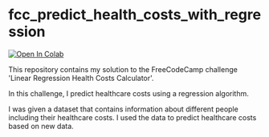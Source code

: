 # fcc_predict_health_costs_with_regression
[![Open In Colab](https://colab.research.google.com/assets/colab-badge.svg)](https://colab.research.google.com/drive/1MCfp5GoWyF1yMNn_zRIHbfq7j4_Vvzpm#scrollTo=Xe7RXH3N3CWU)

This repository contains my solution to the FreeCodeCamp challenge 'Linear Regression Health Costs Calculator'.  

In this challenge, I predict healthcare costs using a regression algorithm.  

I was given a dataset that contains information about different people including their healthcare costs. I used the data to predict healthcare costs based on new data.
